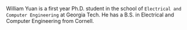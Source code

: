 William Yuan is a first year Ph.D. student in the school of `Electrical and Computer Engineering` at Georgia Tech. He has a B.S. in Electrical and Computer Engineering from Cornell.



